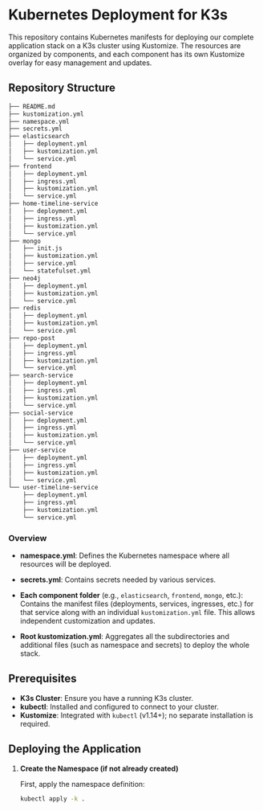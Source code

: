 # Kubernetes Deployment for K3s

This repository contains Kubernetes manifests for deploying our complete application stack on a K3s cluster using Kustomize. The resources are organized by components, and each component has its own Kustomize overlay for easy management and updates.

## Repository Structure

```bash
├── README.md 
├── kustomization.yml 
├── namespace.yml 
├── secrets.yml 
├── elasticsearch 
│   ├── deployment.yml 
│   ├── kustomization.yml 
│   └── service.yml 
├── frontend 
│   ├── deployment.yml 
│   ├── ingress.yml 
│   ├── kustomization.yml 
│   └── service.yml 
├── home-timeline-service 
│   ├── deployment.yml 
│   ├── ingress.yml 
│   ├── kustomization.yml 
│   └── service.yml 
├── mongo 
│   ├── init.js
│   ├── kustomization.yml
│   ├── service.yml 
│   └── statefulset.yml 
├── neo4j 
│   ├── deployment.yml 
│   ├── kustomization.yml 
│   └── service.yml 
├── redis 
│   ├── deployment.yml 
│   ├── kustomization.yml 
│   └── service.yml 
├── repo-post 
│   ├── deployment.yml 
│   ├── ingress.yml 
│   ├── kustomization.yml 
│   └── service.yml 
├── search-service 
│   ├── deployment.yml 
│   ├── ingress.yml 
│   ├── kustomization.yml 
│   └── service.yml 
├── social-service 
│   ├── deployment.yml 
│   ├── ingress.yml 
│   ├── kustomization.yml 
│   └── service.yml 
├── user-service 
│   ├── deployment.yml 
│   ├── ingress.yml 
│   ├── kustomization.yml 
│   └── service.yml 
└── user-timeline-service 
    ├── deployment.yml 
    ├── ingress.yml 
    ├── kustomization.yml 
    └── service.yml
```

### Overview

- **namespace.yml**: Defines the Kubernetes namespace where all resources will be deployed.
- **secrets.yml**: Contains secrets needed by various services.
- **Each component folder** (e.g., `elasticsearch`, `frontend`, `mongo`, etc.):  
  Contains the manifest files (deployments, services, ingresses, etc.) for that service along with an individual `kustomization.yml` file. This allows independent customization and updates.

- **Root kustomization.yml**: Aggregates all the subdirectories and additional files (such as namespace and secrets) to deploy the whole stack.

## Prerequisites

- **K3s Cluster**: Ensure you have a running K3s cluster.
- **kubectl**: Installed and configured to connect to your cluster.
- **Kustomize**: Integrated with `kubectl` (v1.14+); no separate installation is required.

## Deploying the Application

1. **Create the Namespace (if not already created)**

   First, apply the namespace definition:

   ```bash
   kubectl apply -k .
   ```
